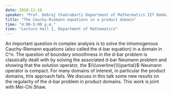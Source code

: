 ```yaml
---
date: 2010-11-16
speaker: "Prof. Debraj Chakrabarti Department of Mathermatics IIT Bombay"
title: "The Cauchy-Riemann equations in a product domain"
time: "4:00-5:00 p.m." 
time: "Lecture Hall I, Department of Mathematics"
---
```

An important question in complex analysis is to solve the inhomogenous Cauchy-Riemann equations (also called the d-bar equation) in a domain in C^n. The question of boundary smoothness in the d-bar problem is classically dealt with by solving the associated d-bar Neumann problem and showing that the solution operator, the $\\\\overline{\\\\partial}$-Neumann operator is compact. For many domains of interest, in particular the product domains, this approach fails. We discuss in this talk some new results on the regularity of the d-bar problem in product domains. This work is joint with Mei-Chi Shaw.
